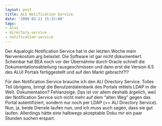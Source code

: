 ```yaml
---
layout: post
title: ALI Notification Service
date: '2009-03-21 15:32:00'
tags:
- alui
- directory-service
- notification-service
---
```


Der Aqualogic Notification Service hat in der letzten Woche mein Nervenkostüm arg belastet. Die Software ist gar nicht dokumentiert. Scheinbar hat BEA noch vor der Übernahme durch Oracle schnell die Dokumentationsabteilung rausgeschmissen und dann erst die Version 6.5 des ALUI Portals fertiggestellt und auf den Markt gebracht?!?

Für den Notification Service brauche ich den ALI Directory Service. Tolles Teil übrigens, bringt die Benutzerdatenbank des Portals mittels LDAP in die Welt. Dokumentation? Fehlanzeige. Das ist vor allem deshalb ärgelich, weil der Notification Service sich nicht mehr auf dem &#8220;alten Weg&#8221; gegen das Portal autentifiziert, sondern nur noch per LDAP (== ALI Directory Service). Nun, ja, beide Dienste laufen nun, und ich muss auch sagen, dass sie gut laufen. Allerdings hätte eine halbwegs akzeptable Doku mir ein paar Stunden suchen erspart.
